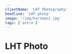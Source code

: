 ```yaml
---
clientName: 'LHT Photography'
headline: 'LHT photp'
image: '/img/hartman1.jpg'
tags: ['astro']
---
```


# LHT Photo
